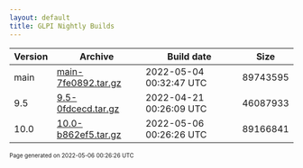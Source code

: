 ```yaml
---
layout: default
title: GLPI Nightly Builds
---
```


Version|Archive|Build date|Size
---|---|---|---
main|[main-7fe0892.tar.gz](main-7fe0892.tar.gz)|2022-05-04 00:32:47 UTC|89743595
9.5|[9.5-0fdcecd.tar.gz](9.5-0fdcecd.tar.gz)|2022-04-21 00:26:09 UTC|46087933
10.0|[10.0-b862ef5.tar.gz](10.0-b862ef5.tar.gz)|2022-05-06 00:26:26 UTC|89166841

<font size="1">Page generated on 2022-05-06 00:26:26 UTC</font>
